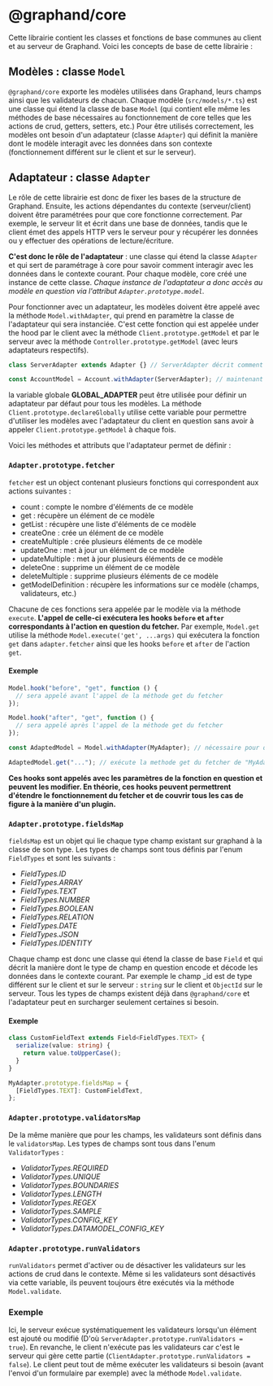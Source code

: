 # @graphand/core

Cette librairie contient les classes et fonctions de base communes au client et au serveur de Graphand.
Voici les concepts de base de cette librairie :

## Modèles : classe `Model`

`@graphand/core` exporte les modèles utilisées dans Graphand, leurs champs ainsi que les validateurs de chacun.
Chaque modèle (`src/models/*.ts`) est une classe qui étend la classe de base `Model` (qui contient elle même les méthodes de base nécessaires au fonctionnement de core telles que les actions de crud, getters, setters, etc.)
Pour être utilisés correctement, les modèles ont besoin d'un adaptateur (classe `Adapter`) qui définit la manière dont le modèle interagit avec les données dans son contexte (fonctionnement différent sur le client et sur le serveur).

## Adaptateur : classe `Adapter`

Le rôle de cette librairie est donc de fixer les bases de la structure de Graphand. Ensuite, les actions dépendantes du contexte (serveur/client) doivent être paramétrées pour que core fonctionne correctement.
Par exemple, le serveur lit et écrit dans une base de données, tandis que le client émet des appels HTTP vers le serveur pour y récupérer les données ou y effectuer des opérations de lecture/écriture.

**C'est donc le rôle de l'adaptateur** : une classe qui étend la classe `Adapter` et qui sert de paramétrage à core pour savoir comment interagir avec les données dans le contexte courant.
Pour chaque modèle, core créé une instance de cette classe.
_Chaque instance de l'adaptateur a donc accès au modèle en question via l'attribut `Adapter.prototype.model`._

Pour fonctionner avec un adaptateur, les modèles doivent être appelé avec la méthode `Model.withAdapter`, qui prend en paramètre la classe de l'adaptateur qui sera instanciée.
C'est cette fonction qui est appelée under the hood par le client avec la méthode `Client.prototype.getModel` et par le serveur avec la méthode `Controller.prototype.getModel` (avec leurs adaptateurs respectifs).

```ts
class ServerAdapter extends Adapter {} // ServerAdapter décrit comment les modèles interagissent avec les données sur le serveur

const AccountModel = Account.withAdapter(ServerAdapter); // maintenant AccountModel sait comment lire/écrire des données et est utilisable
```

la variable globale **GLOBAL_ADAPTER** peut être utilisée pour définir un adaptateur par défaut pour tous les modèles. La méthode `Client.prototype.declareGlobally` utilise cette variable pour permettre d'utiliser les modèles avec l'adaptateur du client en question sans avoir à appeler `Client.prototype.getModel` à chaque fois.

Voici les méthodes et attributs que l'adaptateur permet de définir :

### `Adapter.prototype.fetcher`

`fetcher` est un object contenant plusieurs fonctions qui correspondent aux actions suivantes :

- count : compte le nombre d'éléments de ce modèle
- get : récupère un élément de ce modèle
- getList : récupère une liste d'éléments de ce modèle
- createOne : crée un élément de ce modèle
- createMultiple : crée plusieurs éléments de ce modèle
- updateOne : met à jour un élément de ce modèle
- updateMultiple : met à jour plusieurs éléments de ce modèle
- deleteOne : supprime un élément de ce modèle
- deleteMultiple : supprime plusieurs éléments de ce modèle
- getModelDefinition : récupère les informations sur ce modèle (champs, validateurs, etc.)

Chacune de ces fonctions sera appelée par le modèle via la méthode `execute`.
**L'appel de celle-ci exécutera les hooks `before` et `after` correspondants à l'action en question du fetcher.**
Par exemple, `Model.get` utilise la méthode `Model.execute('get', ...args)` qui exécutera la fonction `get` dans `adapter.fetcher` ainsi que les hooks `before` et `after` de l'action `get`.

#### Exemple

```ts
Model.hook("before", "get", function () {
  // sera appelé avant l'appel de la méthode get du fetcher
});

Model.hook("after", "get", function () {
  // sera appelé après l'appel de la méthode get du fetcher
});

const AdaptedModel = Model.withAdapter(MyAdapter); // nécessaire pour que les actions de crud fonctionnent dans le contexte (= client.getModel(Model) sur le client et context.getModel(Model) sur le serveur)

AdaptedModel.get("..."); // exécute la methode get du fetcher de "MyAdapter" ainsi que les hooks du modèle
```

**Ces hooks sont appelés avec les paramètres de la fonction en question et peuvent les modifier. En théorie, ces hooks peuvent permettrent d'étendre le fonctionnement du fetcher et de couvrir tous les cas de figure à la manière d'un plugin.**

### `Adapter.prototype.fieldsMap`

`fieldsMap` est un objet qui lie chaque type champ existant sur graphand à la classe de son type.
Les types de champs sont tous définis par l'enum `FieldTypes` et sont les suivants :

- _FieldTypes.ID_
- _FieldTypes.ARRAY_
- _FieldTypes.TEXT_
- _FieldTypes.NUMBER_
- _FieldTypes.BOOLEAN_
- _FieldTypes.RELATION_
- _FieldTypes.DATE_
- _FieldTypes.JSON_
- _FieldTypes.IDENTITY_

Chaque champ est donc une classe qui étend la classe de base `Field` et qui décrit la manière dont le type de champ en question encode et décode les données dans le contexte courant. Par exemple le champ \_id est de type différent sur le client et sur le serveur : `string` sur le client et `ObjectId` sur le serveur.
Tous les types de champs existent déjà dans `@graphand/core` et l'adaptateur peut en surcharger seulement certaines si besoin.

#### Exemple

```ts
class CustomFieldText extends Field<FieldTypes.TEXT> {
  serialize(value: string) {
    return value.toUpperCase();
  }
}

MyAdapter.prototype.fieldsMap = {
  [FieldTypes.TEXT]: CustomFieldText,
};
```

### `Adapter.prototype.validatorsMap`

De la même manière que pour les champs, les validateurs sont définis dans le `validatorsMap`.
Les types de champs sont tous dans l'enum `ValidatorTypes` :

- _ValidatorTypes.REQUIRED_
- _ValidatorTypes.UNIQUE_
- _ValidatorTypes.BOUNDARIES_
- _ValidatorTypes.LENGTH_
- _ValidatorTypes.REGEX_
- _ValidatorTypes.SAMPLE_
- _ValidatorTypes.CONFIG_KEY_
- _ValidatorTypes.DATAMODEL_CONFIG_KEY_

### `Adapter.prototype.runValidators`

`runValidators` permet d'activer ou de désactiver les validateurs sur les actions de crud dans le contexte.
Même si les validateurs sont désactivés via cette variable, ils peuvent toujours être exécutés via la méthode `Model.validate`.

### Exemple

Ici, le serveur exécue systématiquement les validateurs lorsqu'un élément est ajouté ou modifié (D'où `ServerAdapter.prototype.runValidators = true`).
En revanche, le client n'exécute pas les validateurs car c'est le serveur qui gère cette partie (`ClientAdapter.prototype.runValidators = false`). Le client peut tout de même exécuter les validateurs si besoin (avant l'envoi d'un formulaire par exemple) avec la méthode `Model.validate`.
